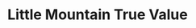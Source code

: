 ---
title: "Little Mountain True Value"
url: /trout-lake/little-mountain-true-value/
shop: hardware
---